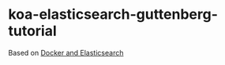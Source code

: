 # koa-elasticsearch-guttenberg-tutorial

Based on [Docker and
Elasticsearch](https://blog.patricktriest.com/text-search-docker-elasticsearch/)



